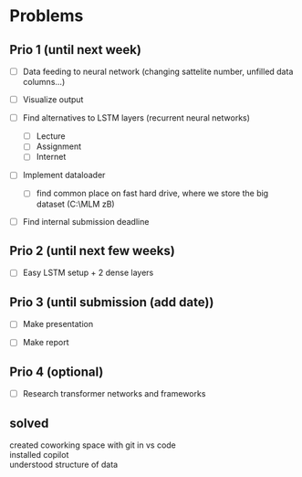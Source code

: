 # Problems
## Prio 1 (until next week)
- [ ] Data feeding to neural network (changing sattelite number, unfilled data columns...)

- [ ] Visualize output

- [ ] Find alternatives to LSTM layers (recurrent neural networks)
    - [ ] Lecture
    - [ ] Assignment
    - [ ] Internet

- [ ] Implement dataloader
    - [ ] find common place on fast hard drive, where we store the big dataset (C:\MLM zB)

- [ ] Find internal submission deadline

## Prio 2 (until next few weeks)

- [ ] Easy LSTM setup + 2 dense layers

## Prio 3 (until submission (add date))

- [ ] Make presentation

- [ ] Make report

## Prio 4 (optional)
- [ ] Research transformer networks and frameworks

## solved
created coworking space with git in vs code\
installed copilot\
understood structure of data

